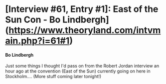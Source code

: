 # [Interview #61, Entry #1]: East of the Sun Con - Bo Lindbergh](https://www.theoryland.com/intvmain.php?i=61#1)

#### Bo Lindbergh

Just some things I thought I'd pass on from the Robert Jordan interview an hour ago at the convention (East of the Sun) currently going on here in Stockholm.... (More stuff coming later tonight!)


